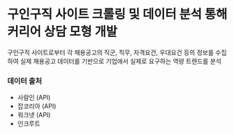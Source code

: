 # 구인구직 사이트 크롤링 및 데이터 분석 통해 커리어 상담 모형 개발

구인구직 사이트로부터 각 채용공고의 직군, 직무, 자격요건, 우대요건 등의 정보를 수집하여 실제 채용공고 데이터를 기반으로 기업에서 실제로 요구하는 역량 트렌드를 분석

### 데이터 출처

- 사람인 (API)
- 잡코리아 (API)
- 워크넷 (API)
- 인크루트
